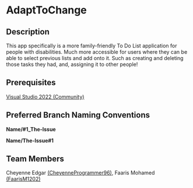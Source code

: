 # AdaptToChange

## Description
This app specifically is a more family-friendly To Do List application for people with disabilities. Much more accessible for users where they can be able to select previous lists and add onto it. Such as creating and deleting those tasks they had, and, assigning it to other people!

## Prerequisites
[Visual Studio 2022 (Community)](https://visualstudio.microsoft.com/vs/community/)

## Preferred Branch Naming Conventions
**Name/#1_The-Issue**

**Name/The-Issue#1**

## Team Members
Cheyenne Edgar [(CheyenneProgrammer96)](https://github.com/CheyenneProgrammer96), 
Faaris Mohamed [(FaarisM1202)](https://github.com/FaarisM1202)
